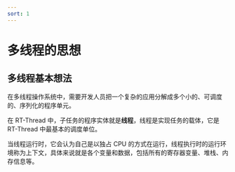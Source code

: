 ```yaml
---
sort: 1
---
```

# 多线程的思想

## 多线程基本想法

在多线程操作系统中，需要开发人员把一个复杂的应用分解成多个小的、可调度的、序列化的程序单元。

在 RT-Thread 中，子任务的程序实体就是**线程**，线程是实现任务的载体，它是 RT-Thread 中最基本的调度单位。

当线程运行时，它会认为自己是以独占 CPU 的方式在运行，线程执行时的运行环境称为上下文，具体来说就是各个变量和数据，包括所有的寄存器变量、堆栈、内存信息等。





